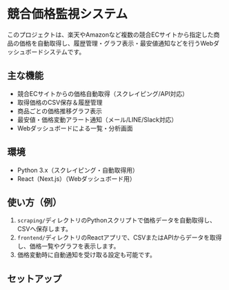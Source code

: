 # 競合価格監視システム

このプロジェクトは、楽天やAmazonなど複数の競合ECサイトから指定した商品の価格を自動取得し、履歴管理・グラフ表示・最安値通知などを行うWebダッシュボードシステムです。

## 主な機能

- 競合ECサイトからの価格自動取得（スクレイピング/API対応）
- 取得価格のCSV保存＆履歴管理
- 商品ごとの価格推移グラフ表示
- 最安値・価格変動アラート通知（メール/LINE/Slack対応）
- Webダッシュボードによる一覧・分析画面

## 環境

- Python 3.x（スクレイピング・自動取得用）
- React（Next.js）（Webダッシュボード用）

## 使い方（例）

1. `scraping/`ディレクトリのPythonスクリプトで価格データを自動取得し、CSVへ保存します。
2. `frontend/`ディレクトリのReactアプリで、CSVまたはAPIからデータを取得し、価格一覧やグラフを表示します。
3. 価格変動時に自動通知を受け取る設定も可能です。

## セットアップ

